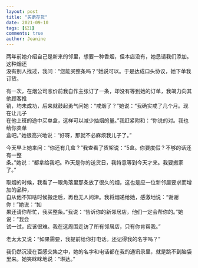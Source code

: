 ```yaml
---
layout: post
title: "买断存货"
date: 2021-09-10
tags: [记1]
comments: true
author: Jeanine 
---
```

两年前她介绍自己是新来的邻里，想要一种香烟，但本店没有，她恳请我们添加。这种烟还  
没有别人找过，我问：“您能买整条吗？”她说可以。于是达成口头协议，她下单我订货。  

有一次，在烟公司涨价前我自作主张订了一条，却没有等到她的订单，我竭力向其他顾客推  
销，均未成功，后来就鼓起勇气问她：“戒烟了？”她说：“我确实戒了几个月。现在让儿子  
在他上班的途中买单盒，这样可以减少抽烟的量。”我赶紧附和：“你说的对。我也给你卖单  
盒吧。”她很高兴地说：“好呀，那就不必麻烦我儿子了。”  

今天早上她来问：“你还有几盒？”我查看了货架说：“5盒。你要度假？不够的话还有一整  
条。”她说：“都拿给我吧。昨天是你的送货日，我特意等到今天才来。我要搬家了。”  

取烟的时候，我看了一眼角落里那条放了很久的烟，这也是应一位新邻居要求而增加的品种，  
自从他不知啥时候搬走后，再也无人问津。我将烟递给她，感激地说：“谢谢你！”她说：“如  
果还请你帮忙，我买整条。”我说：“告诉你的新邻居店，他们一定会帮你的。”她说：“我会  
试一试，应该很难。我在这周围走访了所有邻居店，只有你肯帮我。”  

老太太又说：“如果需要，我提前给你打电话。还记得我的名字吗？”  

我仍然沉浸在百感交集之中，她的名字和电话都在我的通讯录里，就是跳不到脑袋里来。她笑眯眯地说：“琳达。”
